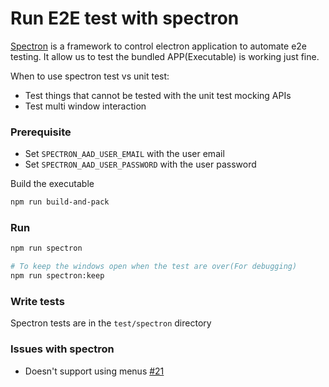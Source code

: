 # Run E2E test with spectron

[Spectron](https://github.com/electron/spectron) is a framework to control electron application to automate e2e testing. It allow us to test the bundled APP(Executable) is working just fine.

When to use spectron test vs unit test:
* Test things that cannot be tested with the unit test mocking APIs
* Test multi window interaction

### Prerequisite
* Set `SPECTRON_AAD_USER_EMAIL` with the user email
* Set `SPECTRON_AAD_USER_PASSWORD` with the user password

Build the executable
```bash
npm run build-and-pack
```

### Run
```bash
npm run spectron

# To keep the windows open when the test are over(For debugging)
npm run spectron:keep
```

### Write tests
Spectron tests are in the `test/spectron` directory

### Issues with spectron
- Doesn't support using menus [#21](https://github.com/electron/spectron/issues/21)
